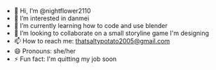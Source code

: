 - 👋 Hi, I’m @nightflower2110
- 👀 I’m interested in danmei
- 🌱 I’m currently learning how to code and use blender
- 💞️ I’m looking to collaborate on a small storyline game I'm designing
- 📫 How to reach me: thatsaltypotato2005@gmail.com 
- 😄 Pronouns: she/her
- ⚡ Fun fact: I'm quitting my job soon


<!---
nightflower2110/nightflower2110 is a ✨ special ✨ repository because its `README.md` (this file) appears on your GitHub profile.
You can click the Preview link to take a look at your changes.
--->
